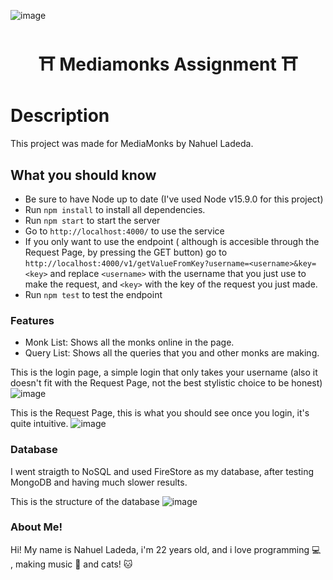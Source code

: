 ![image](https://user-images.githubusercontent.com/79383025/110695405-9baa3e80-81c8-11eb-922f-89f0af53fc95.png)


<h1 align="center">⛩️ Mediamonks Assignment ⛩️</h1>

# Description

<p>This project was made for MediaMonks by Nahuel Ladeda.</p>

## What you should know

 - Be sure to have Node up to date (I've used Node v15.9.0 for this project) 
 - Run ```npm install``` to install all dependencies.
 - Run ```npm start``` to start the server
 - Go to ```http://localhost:4000/``` to use the service
 - If you only want to use the endpoint ( although is accesible through the Request Page, by pressing the GET button) go to ```http://localhost:4000/v1/getValueFromKey?username=<username>&key=<key>``` and replace ```<username>``` with the username that you just use to make the request, and ```<key>``` with the key of the request you just made.
 - Run ```npm test``` to test the endpoint

### Features

- Monk List: Shows all the monks online in the page.
- Query List: Shows all the queries that you and other monks are making.

This is the login page, a simple login that only takes your username (also it doesn't fit with the Request Page, not the best stylistic choice to be honest)
![image](https://user-images.githubusercontent.com/79383025/110695025-22aae700-81c8-11eb-8dfb-da63c51cc767.png)


This is the Request Page, this is what you should see once you login, it's quite intuitive.
![image](https://user-images.githubusercontent.com/79383025/110696205-8f72b100-81c9-11eb-899f-de7782458b17.png)



### Database

I went straigth to NoSQL and used FireStore as my database, after testing MongoDB and having much slower results.

This is the structure of the database
![image](https://user-images.githubusercontent.com/79383025/110696352-bd57f580-81c9-11eb-8dcd-5de95a1e71f3.png)


### About Me!

Hi! My name is Nahuel Ladeda, i'm 22 years old, and i love programming 💻 , making music 🎹 and cats! 🐱

